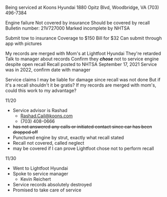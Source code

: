 Being serviced at
	Koons Hyundai
	1880 Opitz Blvd, Woodbridge, VA
	(703) 496-7384

Engine failure
	Not covered by insurance
	Should be covered by recall
		Bulletin number: 21V727000
		 Marked incomplete by NHTSA

Submit tow to insurance
	Coverage to $150
	Bill for $32
	Can submit through app with pictures

My records are merged with Mom's at Lightfoot Hyundai
	They're retarded
	Talk to manager about records
	Confirm they ***chose*** not to service engine despite open recall
		Recall posted to NHTSA September 17, 2021
		Service was in 2022, confirm date with manager

Service claims I may be liable for damage since recall was not done
	But if it's a recall shouldn't it be gratis?
	If my records are merged with mom's, could this work to my advantage?

11/20
- Service advisor is Rashad
	- Rashad.Cail@koons.com
	- (703) 408-0666
- ~~has not answered any calls or initiated contact since car has been dropped off~~
- Punctured engine by strut, exactly what recall stated 
- Recall not covered, called neglect
- may be covered if I can prove Lightfoot chose not to perform recall

11/30
- Went to Lightfoot Hyundai
- Spoke to service manager
	- Kevin Reichert
- Service records absolutely destroyed
- Promised to take care of service